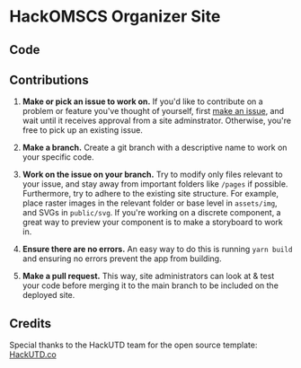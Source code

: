 # HackOMSCS Organizer Site

## Code

## Contributions

1. **Make or pick an issue to work on.** If you'd like to contribute on a problem or feature you've thought of yourself, first [make an issue](https://github.com/vishrut-goel/omscs-hackathon), and wait until it receives approval from a site adminstrator. Otherwise, you're free to pick up an existing issue.

2. **Make a branch.** Create a git branch with a descriptive name to work on your specific code.

3. **Work on the issue on your branch.** Try to modify only files relevant to your issue, and stay away from important folders like `/pages` if possible. Furthermore, try to adhere to the existing site structure. For example, place raster images in the relevant folder or base level in `assets/img`, and SVGs in `public/svg`. If you're working on a discrete component, a great way to preview your component is to make a storyboard to work in.

4. **Ensure there are no errors.** An easy way to do this is running `yarn build` and ensuring no errors prevent the app from building.

5. **Make a pull request.** This way, site administrators can look at & test your code before merging it to the main branch to be included on the deployed site.

## Credits

Special thanks to the HackUTD team for the open source template: [HackUTD.co](https://hackutd.co/)
